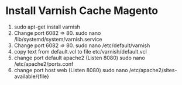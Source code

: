 <h1>Install Varnish Cache Magento</h1>
<ol>
  <li>sudo apt-get install varnish</li>
  <li>
      Change port 6082 => 80. 
      sudo nano /lib/systemd/system/varnish.service
  </li>
  <li>
      Change port 6082 => 80. 
      sudo nano /etc/default/varnish
  </li>
   <li>
      copy text from default.vcl to file etc/varnish/default.vcl
  </li>
  <li>
     change port default apache2 (Listen 8080)
     sudo nano /etc/apache2/ports.conf
  </li>
  <li>
     change port host web  (Listen 8080)
     sudo nano /etc/apache2/sites-available/{file}
  </li>
</ol>
